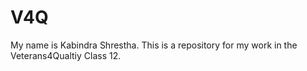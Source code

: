 # V4Q
My name is Kabindra Shrestha.
This is a repository for my work in the Veterans4Qualtiy Class 12.